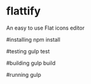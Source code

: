 # flattify
An easy to use Flat icons editor

#installing
npm install

#testing
gulp test

#building
gulp build

#running
gulp

